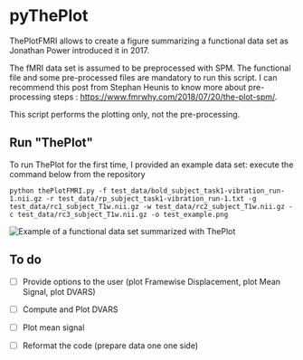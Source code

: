 # pyThePlot
ThePlotFMRI allows to create a figure summarizing a functional data set as Jonathan Power introduced it in 2017. 

The fMRI data set is assumed to be preprocessed with SPM. The functional file and some pre-processed files are mandatory to run this script. I can recommend this post from Stephan Heunis to know more about pre-processing steps : https://www.fmrwhy.com/2018/07/20/the-plot-spm/. 

This script performs the plotting only, not the pre-processing.

## Run "ThePlot"
To run ThePlot for the first time, I provided an example data set: execute the command below from the repository

```python thePlotFMRI.py -f test_data/bold_subject_task1-vibration_run-1.nii.gz -r test_data/rp_subject_task1-vibration_run-1.txt -g test_data/rc1_subject_T1w.nii.gz -w test_data/rc2_subject_T1w.nii.gz -c test_data/rc3_subject_T1w.nii.gz -o test_example.png```

![Example of a functional data set summarized with ThePlot](examples/example_2.png)

## To do
- [ ] Provide options to the user (plot Framewise Displacement, plot Mean Signal, plot DVARS)
- [ ] Compute and Plot DVARS
- [ ] Plot mean signal 
- [ ] Reformat the code (prepare data one one side) 

